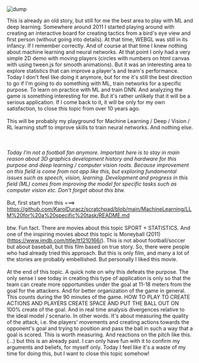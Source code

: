 ![dump](https://github.com/KarolDuracz/scratchpad/blob/main/3D%20board%20'11/output_3d_board_11.gif?raw=true)

This is already an old story, but still for me the best area to play with ML and deep learning. Somewhere around 2011 I started playing around with creating an interactive board for creating tactics from a bird's eye view and first person (without going into details). At that time, WEBGL was still in its infancy. If I remember correctly. And of course at that time I knew nothing about machine learning and neural networks. At that point I only had a very simple 2D demo with moving players (circles with numbers on html canvas with using tween.js for smooth animations). But it was an interesting area to explore statistics that can improve a player's and team's performance. Today I don't feel like doing it anymore, but for me it's still the best direction to go if I'm going to do something with ML, train networks for a specific purpose. To learn on practice with ML and train DNN. And analyzing the game is something interesting for me. But it's rather unlikely that it will be a serious application. If I come back to it, it will be only for my own satisfaction, to close this topic from over 10 years ago.
<br /><br />
This will be probably my playground for Machine Learning / Deep / Vision / RL learning stuff to improve skills to train neural networks. And nothing else.
<br /><br /><br /><br />
<i>Today I'm not a football fan anymore. Important here is to stay in main reason about 3D graphics development history and hardware for this purpose and deep learning / computer vision roots. Because improvement on this field is come from not app like this, but exploring fundamental issues such as speech, vision, learning. Development and progress in this field (ML) comes from improving the model for specific tasks such as computer vision etc. Don't forget about this btw. </i>
<br /><br />
But, first start from this ===> https://github.com/KarolDuracz/scratchpad/blob/main/MachineLearning/LLM%20for%20a%20specific%20task/README.md
<br /><br />
btw. Fun fact. There are movies about this topic SPORT + STATISTICS. And one of the inspiring movies about this topic is Moneyball (2011) (https://www.imdb.com/title/tt1210166/). This is not about football/soccer but about baseball, but this film based on true story. So, there were people who had already tried this approach. But this is only film, and many a lot of the stories are probably embellished. But personally I liked this movie.
<br /><br />
At the end of this topic. A quick note on why this defeats the purpose. The only sense I see today in creating this type of application is only so that the team can create more opportunities under the goal at 11-18 meters from the goal for the attackers. And for better organization of the game in general. This counts during the 90 minutes of the game. HOW TO PLAY TO CREATE ACTIONS AND PLAYERS CREATE SPACE AND PUT THE BALL OUT ON 100% create of the goal. And in real time analysis divergences relative to the ideal model / scenario. In other words. It's about measuring the quality of the attack, i.e. the players' movements and creating actions towards the opponent's goal and trying to position and pass the ball in such a way that a goal is scored. This is worth measuring. And reactions on the pitch like this. (...) but this is an already past. I can only have fun with it to confirm my arguments and beliefs, for myself only. Today I feel like it's a waste of my time for doing this, but I want to close this topic somehow!
